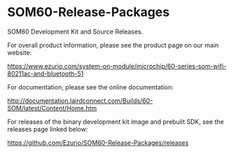 # SOM60-Release-Packages
SOM60 Development Kit and Source Releases.  

For overall product information, please see the product page on our main website:

https://www.ezurio.com/system-on-module/microchip/60-series-som-wifi-80211ac-and-bluetooth-51

For documentation, please see the online documentation:

http://documentation.lairdconnect.com/Builds/60-SOM/latest/Content/Home.htm

For releases of the binary development kit image and prebuilt SDK, see the releases page linked below:

<https://github.com/Ezurio/SOM60-Release-Packages/releases>
